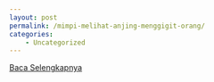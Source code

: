 ```yaml
---
layout: post
permalink: /mimpi-melihat-anjing-menggigit-orang/
categories:
    - Uncategorized
---
```


[Baca Selengkapnya](/01)